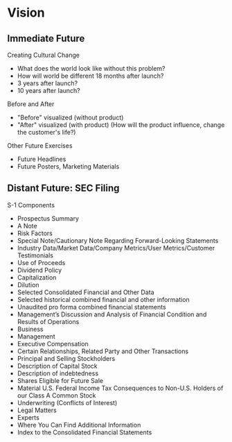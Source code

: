 # Vision

## Immediate Future

Creating Cultural Change
* What does the world look like without this problem? 
* How will world be different 18 months after launch? 
* 3 years after launch?
* 10 years after launch?

Before and After
* "Before" visualized (without product)
* "After" visualized (with product) (How will the product influence, change the customer's life?)

Other Future Exercises
* Future Headlines
* Future Posters, Marketing Materials

## Distant Future: SEC Filing

S-1 Components
* Prospectus Summary
* A Note
* Risk Factors
* Special Note/Cautionary Note Regarding Forward-Looking Statements
* Industry Data/Market Data/Company Metrics/User Metrics/Customer Testimonials
* Use of Proceeds
* Dividend Policy
* Capitalization
* Dilution
* Selected Consolidated Financial and Other Data
* Selected historical combined financial and other information
* Unaudited pro forma combined financial statements
* Management’s Discussion and Analysis of Financial Condition and Results of Operations
* Business
* Management
* Executive Compensation
* Certain Relationships, Related Party and Other Transactions
* Principal and Selling Stockholders
* Description of Capital Stock
* Description of indebtedness
* Shares Eligible for Future Sale
* Material U.S. Federal Income Tax Consequences to Non-U.S. Holders of our Class A Common Stock
* Underwriting (Conflicts of Interest)
* Legal Matters
* Experts
* Where You Can Find Additional Information
* Index to the Consolidated Financial Statements
